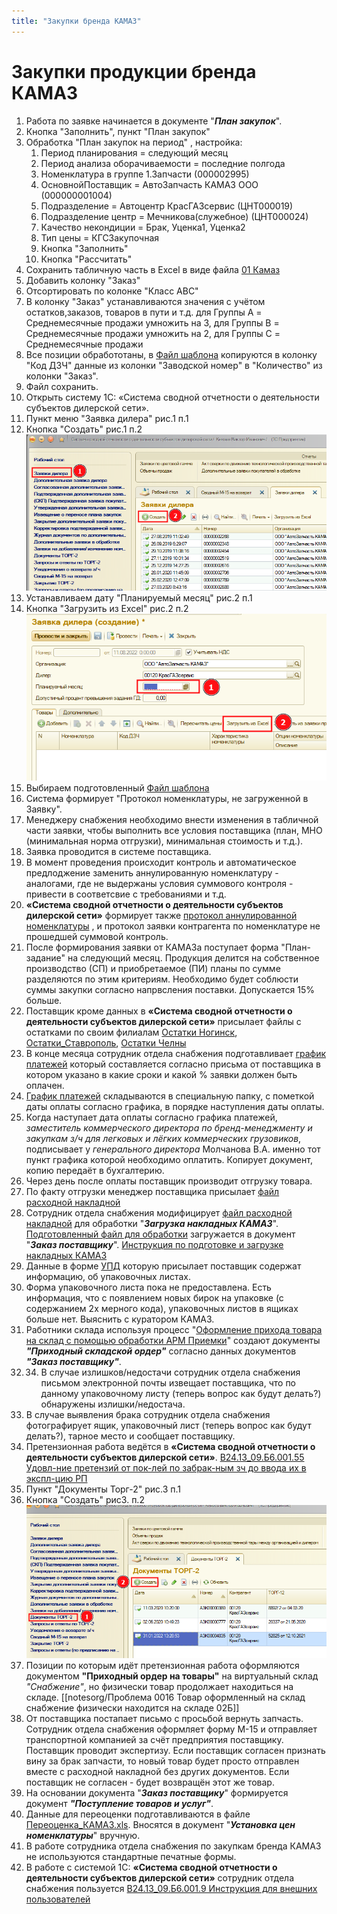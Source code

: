 ```yaml
---
title: "Закупки бренда КАМАЗ"
---
```


# Закупки продукции бренда КАМАЗ

1. Работа по заявке начинается в документе "***План закупок***".
2. Кнопка "Заполнить", пункт "План закупок"
3. Обработка "План закупок на период" , настройка:
	1. Период планирования = следующий месяц
	2. Период анализа оборачиваемости = последние полгода
	3. Номенклатура в группе 1.Запчасти (000002995)
	4. ОсновнойПоставщик = АвтоЗапчасть КАМАЗ ООО (000000001004)
	5. Подразделение = Автоцентр КрасГАЗсервис (ЦНТ000019)
	6. Подразделение центр = Мечникова(служебное) (ЦНТ000024)
	7. Качество некондиции = Брак, Уценка1, Уценка2
	8. Тип цены = КГСЗакупочная
	9. Кнопка "Заполнить"
	10. Кнопка "Рассчитать"
4. Сохранить табличную часть в Excel в виде файла [01 Камаз](_attach/01_Подготовка_заявки_Камаз.xls) 
5. Добавить колонку "Заказ" 
6.  Отсортировать по колонке "Класс ABC"
7. В колонку "Заказ" устанавливаются значения с учётом остатков,заказов, товаров в пути и т.д. для Группы A = Среднемесячные продажи умножить на 3, для Группы B = Среднемесячные продажи умножить на 2, для Группы C = Среднемесячные продажи 
8. Все позиции обработотаны, в [Файл шаблона](_attach/02_Шаблон_для_заливки_Камаз.xls) копируются в колонку "Код ДЗЧ" данные из колонки "Заводской номер" в "Количество" из колонки "Заказ". 
9. Файл сохранить.
10. Открыть систему 1С: «Система сводной отчетности о деятельности субъектов дилерской сети». 
11. Пункт меню "Заявка дилера" рис.1 п.1
12. Кнопка "Создать" рис.1 п.2
![](_attach/20220811110417.png)
13. Устанавливаем дату "Планируемый месяц" рис.2 п.1
14. Кнопка "Загрузить из Excel" рис.2 п.2
![](_attach/20220811115906.png)
15. Выбираем подготовленный [Файл шаблона](_attach/02_Шаблон_для_заливки_Камаз.xls) 
16. Система формирует "Протокол номенклатуры, не загруженной в Заявку".
17. Менеджеру снабжения необходимо внести изменения в табличной части заявки,  чтобы выполнить все условия поставщика (план, МНО (минимальная норма отгрузки), минимальная стоимость и т.д.).
18. Заявка проводится в системе поставщика.
19. В момент проведения происходит контроль и автоматическое предлоджение заменить аннулированную номенклатуру - аналогами, где не выдержаны условия суммового контроля - привести в соответсвие с требованиями и т.д.
20. **«Система сводной отчетности о деятельности субъектов дилерской сети»** формирует также [протокол аннулированной номенклатуры](_attach/03_Протокол_аннулированной_номенклатуры.xlsx) , и протокол заявки контрагента по номенклатуре не прошедшей суммовой контроль.
21. После формирования заявки от КАМАЗа поступает форма "План-задание" на следующий месяц. Продукция делится на собственное производство (СП) и приобретаемое (ПИ) планы по сумме разделяются по этим критериям. Необходимо будет соблюсти суммы закупки согласно напрвсления поставки. Допускается 15% больше.
22. Поставщик кроме данных в **«Система сводной отчетности о деятельности субъектов дилерской сети»** присылает файлы с остатками по своим филиалам [Остатки Ногинск](_attach/Остатки_Ногинск_05.08..xls), [Остатки_Ставрополь](_attach/Остатки_Ставрополь_05.08..xls), [Остатки Челны](_attach/Остатки_Челны_05.08..xls) 
23.  В конце месяца сотрудник отдела снабжения подготавливает [график платежей](_attach/Оплата_АЗК_Кемерово_0722.odt) который составляется согласно присьма от поставщика в котором указано в какие сроки и какой % заявки должен быть оплачен.
24. [График платежей](_attach/Оплата_АЗК_Кемерово_0722.odt) складываются в специальную папку, с пометкой даты оплаты согласно графика, в порядке наступления даты оплаты.
25. Когда наступает дата оплаты согласно графика платежей, *заместитель коммерческого директора по бренд-менеджменту и закупкам з/ч для легковых и лёгких коммерческих грузовиков*, подписывает у *генерального директора* Молчанова В.А. именно тот пункт графика которой необходимо оплатить. Копирует документ, копию передаёт в бухгалтерию.
26. Через день после оплаты поставщик производит отгрузку товара.
28. По факту отгрузки менеджер поставщика присылает [файл расходной накладной](_attach/Расходная_накладная_КАМАЗ_от_поставщика.xls)
29. Сотрудник отдела снабжения модифицирует [файл расходной накладной](_attach/Расходная_накладная_КАМАЗ_от_поставщика.xls) для обработки "***Загрузка накладных КАМАЗ***". [Подготовленный файл для обработки](_attach/Расходная_накладная_КАМАЗ_подготовленная_к_загрузке.xls) загружается в документ "***Заказ поставщику***". [Инструкция по подготовке и загрузке накладных КАМАЗ](_attach/Инструкция_по_загрузке_накладных_КАМАЗ.docx)
30. Данные в форме [УПД](_attach/Поступление_№40053_от_07.07.22.pdf) которую присылает поставщик содержат информацию, об упаковочных листах.
31. Форма упаковочного листа пока не предоставлена. Есть информация, что с появлением новых бирок на упаковке (с содержанием 2х мерного кода), упаковочных листов в ящиках больше нет. Выяснить с куратором КАМАЗ.
32. Работники склада используя процесс "[Оформление прихода товара на склад с помощью обработки АРМ Приемки](notesorg/Оформление%20прихода%20товара%20на%20склад%20с%20помощью%20обработки%20АРМ%20Приемки.md)" создают документы ***"Приходный складской ордер"*** согласно данных документов ***"Заказ поставщику"***.
33. 34. В случае излишков/недостачи сотрудник отдела снабжения письмом электронной почты извещает поставщика, что по данному упаковочному листу (теперь вопрос как будут делать?) обнаружены излишки/недостача.
34. В случае выявления брака сотрудник отдела снабжения фотографирует ящик, упаковочный лист (теперь вопрос как будут делать?), тарное место и сообщает поставщику.
35. Претензионная работа ведётся в **«Система сводной отчетности о деятельности субъектов дилерской сети»**. [В24.13_09.Б6.001.55 Удовл-ние претензий от пок-лей по забрак-ным зч до ввода их в экспл-цию РП](_attach/В24.13_09.Б6.001.55_Удовл-ние_претензий_от_пок-лей_по_забрак-ным_зч_до_ввода_их_в_экспл-цию_РП.docx)
37. Пункт "Документы Торг-2" рис.3 п.1
38. Кнопка "Создать" рис3. п.2   ![](_attach/20220822163425.png)
39. Позиции по которым идёт претензионная работа оформляются документом **"Приходный ордер на товары"** на виртуальный склад *"Снабжение"*, но физически товар продолжает находиться на складе. [[notesorg/Проблема 0016 Товар оформленный на склад снабжение физически находится на складе 02Б]]
40. От поставщика постапает письмо с просьбой вернуть запчасть. Сотрудник отдела снабжения оформляет форму М-15 и отправляет транспортной компанией за счёт предприятия поставщику. Поставщик проводит экспертизу. Если поставщик согласен признать вину за брак запчасти, то новый товар будет просто отправлен вместе с расходной накладной без других документов. Если поставщик не согласен - будет возвращён этот же товар.
43. На основании документа "***Заказ поставщику***" формируется документ ***"Поступление товаров и услуг"***.
44. Данные для переоценки подготавливаются в файле  [Переоценка_КАМАЗ.xls](_attachments/ПЕРЕОЦЕНКА_КАМАЗ.xls). Вносятся в документ "***Установка цен номенклатуры***" вручную. 
45. В работе сотрудника отдела снабжения по закупкам бренда КАМАЗ не используются стандартные печатные формы.
46. В работе с системой 1С: **«Система сводной отчетности о деятельности субъектов дилерской сети»** сотрудник отдела снабжения пользуется [В24.13_09.Б6.001.9 Инструкция для внешних пользователей](_attachments/В24.13_09.Б6.001.9_Инструкция_для_внешних_пользователей.docx) 